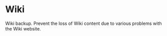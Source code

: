 # Wiki
Wiki backup. Prevent the loss of Wiki content due to various problems with the Wiki website.
